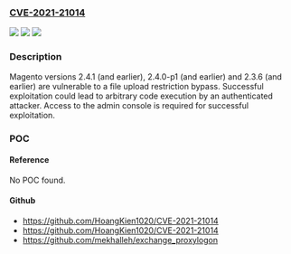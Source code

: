 ### [CVE-2021-21014](https://cve.mitre.org/cgi-bin/cvename.cgi?name=CVE-2021-21014)
![](https://img.shields.io/static/v1?label=Product&message=Magento%20Commerce&color=blue)
![](https://img.shields.io/static/v1?label=Version&message=%3C%3D%202.4.1%20&color=brighgreen)
![](https://img.shields.io/static/v1?label=Vulnerability&message=Unrestricted%20Upload%20of%20File%20with%20Dangerous%20Type%20(CWE-434)&color=brighgreen)

### Description

Magento versions 2.4.1 (and earlier), 2.4.0-p1 (and earlier) and 2.3.6 (and earlier) are vulnerable to a file upload restriction bypass. Successful exploitation could lead to arbitrary code execution by an authenticated attacker. Access to the admin console is required for successful exploitation.

### POC

#### Reference
No POC found.

#### Github
- https://github.com/HoangKien1020/CVE-2021-21014
- https://github.com/HoangKien1020/CVE-2021-21014
- https://github.com/mekhalleh/exchange_proxylogon

